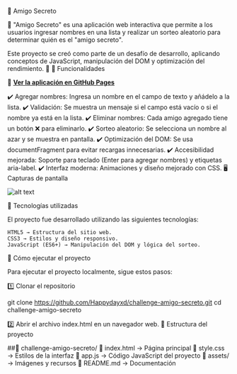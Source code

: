 🎁 Amigo Secreto

🎉 "Amigo Secreto" es una aplicación web interactiva que permite a los usuarios ingresar nombres en una lista y realizar un sorteo aleatorio para determinar quién es el "amigo secreto".

Este proyecto se creó como parte de un desafío de desarrollo, aplicando conceptos de JavaScript, manipulación del DOM y optimización del rendimiento. 🚀
📌 Funcionalidades

🔗 **[Ver la aplicación en GitHub Pages](https://happydayxd.github.io/challenge-amigo-secreto/)**

✔️ Agregar nombres: Ingresa un nombre en el campo de texto y añádelo a la lista.
✔️ Validación: Se muestra un mensaje si el campo está vacío o si el nombre ya está en la lista.
✔️ Eliminar nombres: Cada amigo agregado tiene un botón ❌ para eliminarlo.
✔️ Sorteo aleatorio: Se selecciona un nombre al azar y se muestra en pantalla.
✔️ Optimización del DOM: Se usa documentFragment para evitar recargas innecesarias.
✔️ Accesibilidad mejorada: Soporte para teclado (Enter para agregar nombres) y etiquetas aria-label.
✔️ Interfaz moderna: Animaciones y diseño mejorado con CSS.
🖥️ Capturas de pantalla

![alt text](<Screenshot 2025-03-18 231901.png>)

🚀 Tecnologías utilizadas

El proyecto fue desarrollado utilizando las siguientes tecnologías:

    HTML5 → Estructura del sitio web.
    CSS3 → Estilos y diseño responsivo.
    JavaScript (ES6+) → Manipulación del DOM y lógica del sorteo.

📜 Cómo ejecutar el proyecto

Para ejecutar el proyecto localmente, sigue estos pasos:

1️⃣ Clonar el repositorio

git clone https://github.com/Happydayxd/challenge-amigo-secreto.git
cd challenge-amigo-secreto

2️⃣ Abrir el archivo index.html en un navegador web.
🔧 Estructura del proyecto

##📂 challenge-amigo-secreto/
 📜 index.html → Página principal
 🎨 style.css → Estilos de la interfaz
 📜 app.js → Código JavaScript del proyecto
 📂 assets/ → Imágenes y recursos
 📜 README.md → Documentación